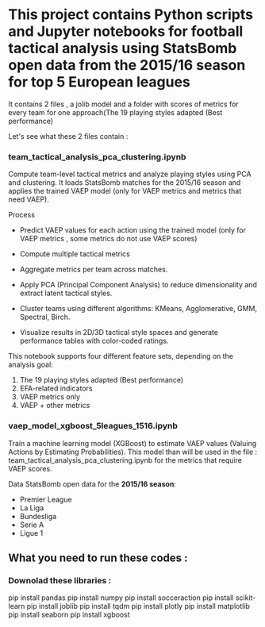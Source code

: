 # This project contains Python scripts and Jupyter notebooks for football tactical analysis using StatsBomb open data from the 2015/16 season for top 5 European leagues

It contains 2 files , a jolib model and a folder with scores of metrics for every team for one approach(The 19 playing styles adapted (Best performance)
 
Let's see what these 2 files contain :

### team_tactical_analysis_pca_clustering.ipynb

Compute team-level tactical metrics and analyze playing styles using PCA and clustering. It loads StatsBomb matches for the 2015/16 season and applies the trained VAEP model (only for VAEP metrics and metrics that need VAEP).

Process

- Predict VAEP values for each action using the trained model (only for VAEP metrics , some metrics do not use VAEP scores)

- Compute multiple tactical metrics

- Aggregate metrics per team across matches.

- Apply PCA (Principal Component Analysis) to reduce dimensionality and extract latent tactical styles.

- Cluster teams using different algorithms: KMeans, Agglomerative, GMM, Spectral, Birch.

- Visualize results in 2D/3D tactical style spaces and generate performance tables with color-coded ratings.

This notebook supports four different feature sets, depending on the analysis goal:

1) The 19 playing styles adapted (Best performance)
2) EFA-related indicators
3) VAEP metrics only
4) VAEP + other metrics

### vaep_model_xgboost_5leagues_1516.ipynb

Train a machine learning model (XGBoost) to estimate VAEP values (Valuing Actions by Estimating Probabilities). This model than will be used in the file : team_tactical_analysis_pca_clustering.ipynb for the metrics that require VAEP scores.

Data
StatsBomb open data for the **2015/16 season**:
- Premier League
- La Liga
- Bundesliga
- Serie A
- Ligue 1


## What you need to run these codes :

### Downolad these libraries :

pip install pandas
pip install numpy
pip install socceraction
pip install scikit-learn
pip install joblib
pip install tqdm
pip install plotly
pip install matplotlib
pip install seaborn
pip install xgboost






